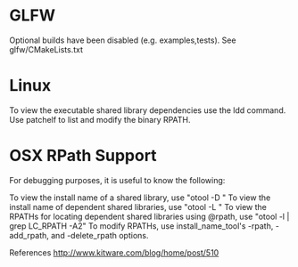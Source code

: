 # GLFW
Optional builds have been disabled (e.g. examples,tests). See glfw/CMakeLists.txt

# Linux 

To view the executable shared library dependencies use the ldd command.
Use patchelf to list and modify the binary RPATH.

# OSX RPath Support

For debugging purposes, it is useful to know the following:

To view the install name of a shared library, use "otool -D <file>"
To view the install name of dependent shared libraries, use "otool -L <file>"
To view the RPATHs for locating dependent shared libraries using @rpath, use "otool -l <file> | grep LC_RPATH -A2"
To modify RPATHs, use install_name_tool's -rpath, -add_rpath, and -delete_rpath options.

References
http://www.kitware.com/blog/home/post/510
